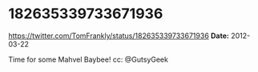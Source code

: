 # 182635339733671936
https://twitter.com/TomFrankly/status/182635339733671936
**Date:** 2012-03-22

Time for some Mahvel Baybee! cc: @GutsyGeek
